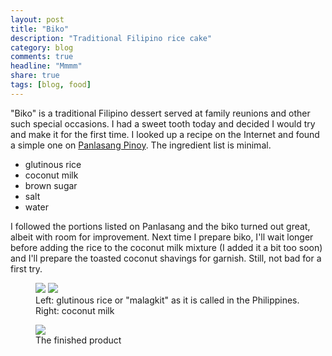 ```yaml
---
layout: post
title: "Biko"
description: "Traditional Filipino rice cake"
category: blog
comments: true
headline: "Mmmm"
share: true
tags: [blog, food]
---
```

"Biko" is a traditional Filipino dessert served at family reunions and other such special occasions.  I had a sweet tooth today and decided I would try and make it for the first time.  I looked up a recipe on the Internet and found a simple one on [Panlasang Pinoy](http://panlasangpinoy.com/2009/10/31/filipino-asian-food-dessert-rice-cake-biko-recipe/).  The ingredient list is minimal.

- glutinous rice
- coconut milk
- brown sugar
- salt
- water

I followed the portions listed on Panlasang and the biko turned out great, albeit with room for improvement.  Next time I prepare biko, I'll wait longer before adding the rice to the coconut milk mixture (I added it a bit too soon) and I'll prepare the toasted coconut shavings for garnish.  Still, not bad for a first try.

<figure class="half">
     <a href="{{ site.url }}/images/2015/malagkit.jpg"><img src="{{ site.url }}/images/2015/malagkit.jpg"></a>
     <a href="{{ site.url }}/images/2015/coconut_milk.jpg"><img src="{{ site.url }}/images/2015/coconut_milk.jpg"></a>
     <figcaption>Left:  glutinous rice or "malagkit" as it is called in the Philippines.  Right:  coconut milk</figcaption>
</figure>

<figure>
     <a href="{{ site.url }}/images/2015/biko.jpg"><img src="{{ site.url }}/images/2015/biko.jpg"></a>
     <figcaption>The finished product</figcaption>
</figure>
